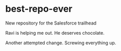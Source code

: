 # best-repo-ever
New repository for the Salesforce trailhead

Ravi is helping me out. He deserves chocolate.

Another attempted change. Screwing everything up.